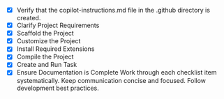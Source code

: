 * [x] Verify that the copilot-instructions.md file in the .github directory is created.
* [x] Clarify Project Requirements
* [x] Scaffold the Project
* [x] Customize the Project
* [x] Install Required Extensions
* [x] Compile the Project
* [x] Create and Run Task
* [x] Ensure Documentation is Complete
Work through each checklist item systematically.
Keep communication concise and focused.
Follow development best practices.
